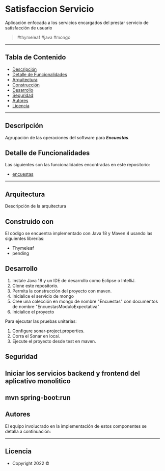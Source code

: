 # Satisfaccion Servicio
Aplicación enfocada a los servicios encargados del prestar servicio de satisfacción de usuario


>  #thymeleaf #java #mongo
---
## Tabla de Contenido
- [Descripción](#descripción)
- [Detalle de Funcionalidades](#detalle-de-funcionalidades)
- [Arquitectura](#detalle-de-funcionalidades)
- [Construcción](#detalle-de-funcionalidades)
- [Desarrollo](#detalle-de-funcionalidades)
- [Seguridad](#detalle-de-funcionalidades)
- [Autores](#autores)
- [Licencia](#licencia)
---
## Descripción

Agrupación de las operaciones del software para ***Encuestas***.

## Detalle de Funcionalidades

Las siguientes son las funcionalidades encontradas en este repositorio:

- [encuestas](src/main/java/com/springboot/satisfaccion/servicio/encuestas/README.md)

---


## Arquitectura
Descripción de la arquitectura

## Construido con

El código se encuentra implementado con Java 18 y Maven 4 usando las siguientes librerías:

- Thymeleaf
- pending

## Desarrollo
1. Instale Java 18 y un IDE de desarrollo como Eclipse o IntelliJ.
2. Clone este repositorio.
3. Permita la construcción del proyecto con maven.
4. Inicialice el servicio de mongo
5. Cree una colección en mongo de nombre "Encuestas" con documentos de nombre "EncuestasModuloExpectativa"
6. Inicialice el proyecto

Para ejecutar las pruebas unitarias:
1. Configure sonar-project.properties.
2. Corra el Sonar en local.
3. Ejecute el proyecto desde test en maven.

## Seguridad

## Iniciar los servicios backend y frontend del aplicativo monolìtico
mvn spring-boot:run
---

## Autores

El equipo involucrado en la implementación de estos componentes se detalla a continuación:

---

## Licencia


- Copyright 2022 ©
